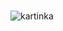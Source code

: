 ### 
![kartinka](https://github.com/ElenaBayk/ElenaBayk/assets/141257192/1c39776e-ef03-4818-b54f-630460463e83)






